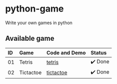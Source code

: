 # python-game

Write your own games in python

## Available game

| ID  | Game      | Code and Demo             | Status  |
| :-- | :-------- | :------------------------ | :------ |
| 01  | Tetris    | [tetris](./tetris/)       | ✔️ Done |
| 02  | Tictactoe | [tictactoe](./tictactoe/) | ✔️ Done |
